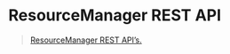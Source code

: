 # ResourceManager REST API

> [ResourceManager REST API’s.](https://hadoop.apache.org/docs/current/hadoop-yarn/hadoop-yarn-site/ResourceManagerRest.html)